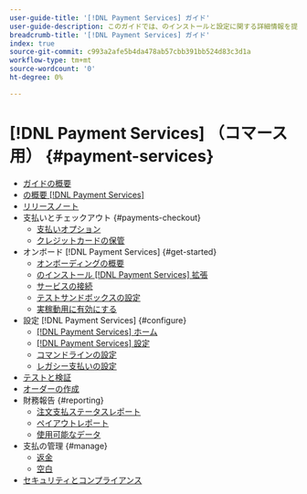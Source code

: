 ```yaml
---
user-guide-title: '[!DNL Payment Services] ガイド'
user-guide-description: このガイドでは、のインストールと設定に関する詳細情報を提供します [!DNL Payment Services] の [!DNL Adobe Commerce] または [!DNL Magento Open Source] ストア。
breadcrumb-title: '[!DNL Payment Services] ガイド'
index: true
source-git-commit: c993a2afe5b4da478ab57cbb391bb524d83c3d1a
workflow-type: tm+mt
source-wordcount: '0'
ht-degree: 0%

---
```



# [!DNL Payment Services] （コマース用） {#payment-services}

- [ガイドの概要](guide-overview.md)
- [の概要 [!DNL Payment Services]](overview.md)
- [リリースノート](release-notes.md)
- 支払いとチェックアウト {#payments-checkout}
   - [支払いオプション](payments-options.md)
   - [クレジットカードの保管](vaulting.md)
- オンボード [!DNL Payment Services] {#get-started}
   - [オンボーディングの概要](onboard.md)
   - [のインストール [!DNL Payment Services] 拡張](install.md)
   - [サービスの接続](connect.md)
   - [テストサンドボックスの設定](sandbox.md)
   - [実稼動用に有効にする](production.md)
- 設定 [!DNL Payment Services] {#configure}
   - [[!DNL Payment Services] ホーム](payments-home.md)
   - [[!DNL Payment Services] 設定](settings.md)
   - [コマンドラインの設定](configure-cli.md)
   - [レガシー支払いの設定](configure-admin.md)
- [テストと検証](test-validate.md)
- [オーダーの作成](create-order.md)
- 財務報告 {#reporting}
   - [注文支払ステータスレポート](order-payment-status.md)
   - [ペイアウトレポート](payouts.md)
   - [使用可能なデータ](data.md)
- 支払の管理 {#manage}
   - [返金](refunds.md)
   - [空白](voids.md)
- [セキュリティとコンプライアンス](security.md)
